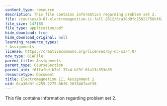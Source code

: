 ```yaml
---
content_type: resource
description: This file contains information regarding problem set 2.
file: /courses/8-07-electromagnetism-ii-fall-2012/6ca38d9fd25922758bf62833467aef39_MIT8_07F12_pset02.pdf
file_size: 147185
file_type: application/pdf
hide_download: true
hide_download_original: null
learning_resource_types:
- Assignments
license: https://creativecommons.org/licenses/by-nc-sa/4.0/
ocw_type: OCWFile
parent_title: Assignments
parent_type: CourseSection
parent_uid: f61fafbd-b7b1-37c4-b23f-6fa13c353e85
resourcetype: Document
title: Electromagnetism II, Assignment 2
uid: 6ca38d9f-d259-2275-8bf6-2833467aef39
---
```

This file contains information regarding problem set 2.